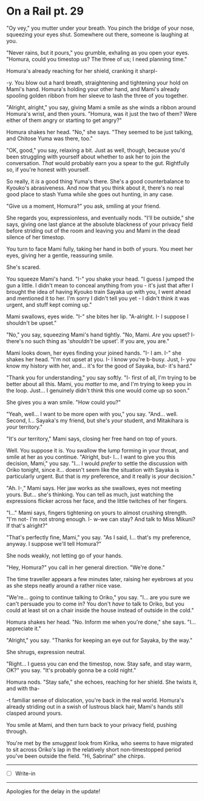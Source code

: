 # On a Rail pt. 29

"Oy vey," you mutter under your breath. You pinch the bridge of your nose, squeezing your eyes shut. Somewhere out there, someone is laughing at you.

"Never rains, but it pours," you grumble, exhaling as you open your eyes. "Homura, could you timestop us? The three of us; I need planning time."

Homura's already reaching for her shield, cranking it sharpl-

-y. You blow out a hard breath, straightening and tightening your hold on Mami's hand. Homura's holding your other hand, and Mami's already spooling golden ribbon from her sleeve to lash the three of you together.

"Alright, alright," you say, giving Mami a smile as she winds a ribbon around Homura's wrist, and then yours. "Homura, was it just the two of them? Were either of them angry or starting to get angry?"

Homura shakes her head. "No," she says. "They seemed to be just talking, and Chitose Yuma was there, too."

"OK, good," you say, relaxing a bit. Just as well, though, because you'd been struggling with yourself about whether to ask her to join the conversation. *That* would probably earn you a spear to the gut. Rightfully so, if you're honest with yourself.

So really, it *is* a good thing Yuma's there. She's a good counterbalance to Kyouko's abrasiveness. And now that you think about it, there's no real good place to stash Yuma while she goes out hunting, in any case.

"Give us a moment, Homura?" you ask, smiling at your friend.

She regards you, expressionless, and eventually nods. "I'll be outside," she says, giving one last glance at the absolute blackness of your privacy field before striding out of the room and leaving you and Mami in the dead silence of her timestop.

You turn to face Mami fully, taking her hand in both of yours. You meet her eyes, giving her a gentle, reassuring smile.

She's scared.

You squeeze Mami's hand. "I-" you shake your head. "I guess I jumped the gun a little. I didn't mean to conceal anything from you - it's just that after I brought the idea of having Kyouko train Sayaka up with you, I went ahead and mentioned it to her. I'm sorry I didn't tell you yet - I didn't think it was urgent, and stuff kept coming up."

Mami swallows, eyes wide. "I-" she bites her lip. "A-alright. I- I suppose I shouldn't be upset."

"No," you say, squeezing Mami's hand tightly. "No, Mami. *Are* you upset? I- there's no such thing as '*shouldn't* be upset'. If you are, you are."

Mami looks down, her eyes finding your joined hands. "I- I am. I-" she shakes her head. "I'm not upset at you. I- I know you're b-busy. Just, I- you know my history with her, and... it's for the good of Sayaka, but- it's hard."

"Thank you for understanding," you say softly. "I- first of all, I'm trying to be better about all this. Mami, you *matter* to me, and I'm trying to keep you in the loop. Just... I genuinely didn't think this one would come up so soon."

She gives you a wan smile. "How could you?"

"Yeah, well... I want to be more open with you," you say. "And... well. Second, I... Sayaka's my friend, but she's *your* student, and Mitakihara is *your* territory."

"It's *our* territory," Mami says, closing her free hand on top of yours.

Well. You suppose it is. You swallow the lump forming in your throat, and smile at her as you continue. "Alright, but- I... I want to give you this decision, Mami," you say. "I... I would *prefer* to settle the discussion with Oriko tonight, since it... doesn't seem like the situation with Sayaka is particularly urgent. But that is *my* preference, and it really is *your* decision."

"Ah. I-," Mami says. Her jaw works as she swallows, eyes not meeting yours. But... she's thinking. You can tell as much, just watching the expressions flicker across her face, and the little twitches of her fingers.

"I..." Mami says, fingers tightening on yours to almost crushing strength. "I'm not- I'm not strong enough. I- w-we can stay? And talk to Miss Mikuni? If that's alright?"

"That's perfectly fine, Mami," you say. "As I said, I... that's my preference, anyway. I suppose we'll tell Homura?"

She nods weakly, not letting go of your hands.

"Hey, Homura?" you call in her general direction. "We're done."

The time traveller appears a few minutes later, raising her eyebrows at you as she steps neatly around a rather nice vase.

"We're... going to continue talking to Oriko," you say. "I... are you sure we can't persuade you to come in? You don't *have* to talk to Oriko, but you could at least sit on a chair inside the house instead of outside in the cold."

Homura shakes her head. "No. Inform me when you're done," she says. "I... appreciate it."

"Alright," you say. "Thanks for keeping an eye out for Sayaka, by the way."

She shrugs, expression neutral.

"Right... I guess you can end the timestop, now. Stay safe, and stay warm, OK?" you say. "It's probably gonna be a cold night."

Homura nods. "Stay safe," she echoes, reaching for her shield. She twists it, and with tha-

-t familiar sense of dislocation, you're back in the real world. Homura's already striding out in a swish of lustrous black hair, Mami's hands still clasped around yours.

You smile at Mami, and then turn back to your privacy field, pushing through.

You're met by the *smuggest* look from Kirika, who seems to have migrated to sit across Oriko's lap in the relatively short non-timestopped period you've been outside the field. "Hi, Sabrina!" she chirps.

---

- [ ] Write-in

---

Apologies for the delay in the update!

